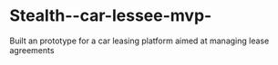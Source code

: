 # Stealth--car-lessee-mvp-
Built an prototype for a car leasing platform aimed at managing lease agreements
